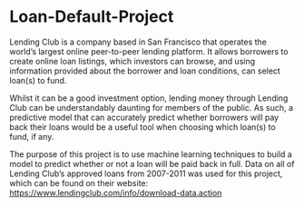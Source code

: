 # Loan-Default-Project
Lending Club is a company based in San Francisco that operates the world’s largest online peer-to-peer lending platform. It allows borrowers to create online loan listings, which investors can browse, and using information provided about the borrower and loan conditions, can select loan(s) to fund.

Whilst it can be a good investment option, lending money through Lending Club can be understandably daunting for members of the public. As such, a predictive model that can accurately predict whether borrowers will pay back their loans would be a useful tool when choosing which loan(s) to fund, if any. 

The purpose of this project is to use machine learning techniques to build a model to predict whether or not a loan will be paid back in full. Data on all of Lending Club’s approved loans from 2007-2011 was used for this project, which can be found on their website: https://www.lendingclub.com/info/download-data.action
